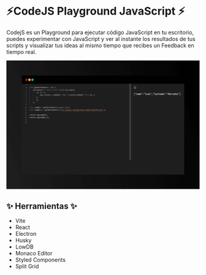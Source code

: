 # ⚡CodeJS Playground JavaScript ⚡

CodejS es un Playground para ejecutar código JavaScript en tu escritorio, puedes experimentar con JavaScript y ver al instante los resultados de tus scripts y visualizar tus ideas al mismo tiempo que recibes un Feedback en tiempo real.

![alt](./codejs-screenshot.png)

## ✨ Herramientas ✨

- Vite
- React
- Electron
- Husky
- LowDB
- Monaco Editor
- Styled Components
- Split Grid
